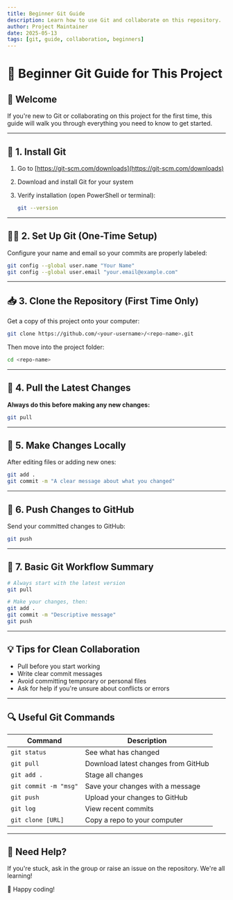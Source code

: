 ```yaml
---
title: Beginner Git Guide
description: Learn how to use Git and collaborate on this repository.
author: Project Maintainer
date: 2025-05-13
tags: [git, guide, collaboration, beginners]
---
```


# 📘 Beginner Git Guide for This Project

## 👋 Welcome

If you're new to Git or collaborating on this project for the first time, this guide will walk you through everything you need to know to get started.

---

## 🔧 1. Install Git

1. Go to [https://git-scm.com/downloads](https://git-scm.com/downloads)
2. Download and install Git for your system
3. Verify installation (open PowerShell or terminal):

   ```bash
   git --version
   ```

---

## 🧑‍💻 2. Set Up Git (One-Time Setup)

Configure your name and email so your commits are properly labeled:

```bash
git config --global user.name "Your Name"
git config --global user.email "your.email@example.com"
```

---

## 📥 3. Clone the Repository (First Time Only)

Get a copy of this project onto your computer:

```bash
git clone https://github.com/<your-username>/<repo-name>.git
```

Then move into the project folder:

```bash
cd <repo-name>
```

---

## 🔄 4. Pull the Latest Changes

**Always do this before making any new changes:**

```bash
git pull
```

---

## 📝 5. Make Changes Locally

After editing files or adding new ones:

```bash
git add .
git commit -m "A clear message about what you changed"
```

---

## 🚀 6. Push Changes to GitHub

Send your committed changes to GitHub:

```bash
git push
```

---

## 🧠 7. Basic Git Workflow Summary

```bash
# Always start with the latest version
git pull

# Make your changes, then:
git add .
git commit -m "Descriptive message"
git push
```

---

## 💡 Tips for Clean Collaboration

- Pull before you start working
- Write clear commit messages
- Avoid committing temporary or personal files
- Ask for help if you're unsure about conflicts or errors

---

## 🔍 Useful Git Commands

| Command                      | Description                              |
|-----------------------------|------------------------------------------|
| `git status`                | See what has changed                     |
| `git pull`                  | Download latest changes from GitHub      |
| `git add .`                 | Stage all changes                        |
| `git commit -m "msg"`       | Save your changes with a message         |
| `git push`                  | Upload your changes to GitHub            |
| `git log`                   | View recent commits                      |
| `git clone [URL]`           | Copy a repo to your computer             |

---

## 🙋 Need Help?

If you're stuck, ask in the group or raise an issue on the repository. We're all learning!

🚀 Happy coding!
